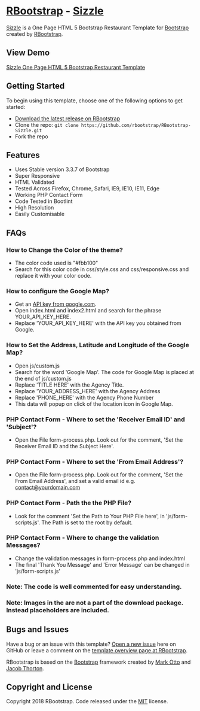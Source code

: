 # [RBootstrap](http://rbootstrap.com/) - [Sizzle](http://rbootstrap.com/sizzle/)

[Sizzle](http://rbootstrap.com/sizzle/) is a One Page HTML 5 Bootstrap Restaurant Template for [Bootstrap](http://getbootstrap.com/) created by [RBootstrap](http://rbootstrap.com/).

## View Demo

[Sizzle One Page HTML 5 Bootstrap Restaurant Template](https://rbootstrap.github.io/sizzle/)

## Getting Started

To begin using this template, choose one of the following options to get started:
* [Download the latest release on RBootstrap](http://rbootstrap.com/sizzle/)
* Clone the repo: `git clone https://github.com/rbootstrap/RBootstrap-Sizzle.git`
* Fork the repo

## Features
* Uses Stable version 3.3.7 of Bootstrap
* Super Responsive
* HTML Validated
* Tested Across Firefox, Chrome, Safari, IE9, IE10, IE11, Edge
* Working PHP Contact Form
* Code Tested in Bootlint
* High Resolution
* Easily Customisable

## FAQs
### How to Change the Color of the theme?
* The color code used is "#fbb100"
* Search for this color code in css/style.css and css/responsive.css and replace it with your color code.

### How to configure the Google Map?
* Get an [API key from google.com](https://developers.google.com/maps/documentation/javascript/get-api-key).
* Open index.html and index2.html and search for the phrase YOUR_API_KEY_HERE.
* Replace 'YOUR_API_KEY_HERE' with the API key you obtained from Google.

### How to Set the Address, Latitude and Longitude of the Google Map?
* Open js/custom.js<br/>
* Search for the word 'Google Map'. The code for Google Map is placed at the end of js/custom.js<br/>
* Replace 'TITLE HERE' with the Agency Title.<br/>
* Replace 'YOUR_ADDRESS_HERE' with the Agency Address<br/>
* Replace 'PHONE_HERE' with the Agency Phone Number<br/>
* This data will popup on click of the location icon in Google Map.

### PHP Contact Form - Where to set the 'Receiver Email ID' and 'Subject'?
* Open the File form-process.php. Look out for the comment, 'Set the Receiver Email ID and the Subject Here'.

### PHP Contact Form - Where to set the 'From Email Address'?
* Open the File form-process.php. Look out for the comment, 'Set the From Email Address', and set a valid email id e.g.
contact@yourdomain.com

### PHP Contact Form - Path the the PHP File?
* Look for the comment 'Set the Path to Your PHP File here', in 'js/form-scripts.js'. The Path is set to the root by default.

### PHP Contact Form - Where to change the validation Messages?
* Change the validation messages in form-process.php and index.html
* The final 'Thank You Message' and 'Error Message' can be changed in 'js/form-scripts.js'

### Note: The code is well commented for easy understanding.

### Note: Images in the are not a part of the download package. Instead placeholders are included. 

## Bugs and Issues

Have a bug or an issue with this template? [Open a new issue](https://github.com/rbootstrap/RBootstrap-Sizzle/issues) here on GitHub or leave a comment on the [template overview page at RBootstrap](http://rbootstrap.com/sizzle/).

RBootstrap is based on the [Bootstrap](http://getbootstrap.com/) framework created by [Mark Otto](https://twitter.com/mdo) and [Jacob Thorton](https://twitter.com/fat).

## Copyright and License

Copyright 2018 RBootstrap. Code released under the [MIT](https://github.com/rbootstrap/RBootstrap-Sizzle/blob/master/LICENSE) license.

